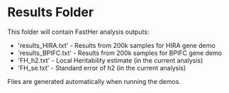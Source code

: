 # Results Folder

This folder will contain FastHer analysis outputs:

- 'results_HIRA.txt' - Results from 200k samples for HIRA gene demo
- 'results_BPIFC.txt' - Results from 200k samples for BPIFC gene demo
- 'FH_h2.txt' - Local Heritability estimate (in the current analysis)
- 'FH_se.txt' - Standard error of h2 (in the current analysis)

Files are generated automatically when running the demos.